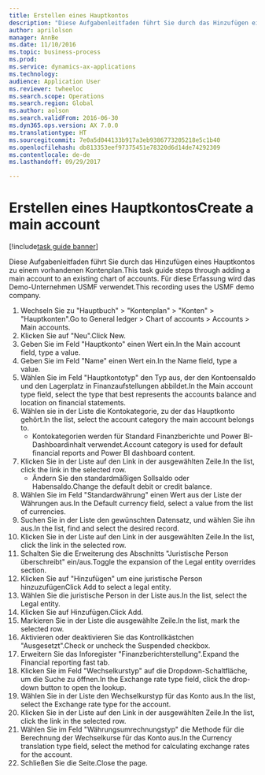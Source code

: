 ```yaml
--- 
title: Erstellen eines Hauptkontos
description: "Diese Aufgabenleitfaden führt Sie durch das Hinzufügen eines Hauptkontos zu einem vorhandenen Kontenplan."
author: aprilolson
manager: AnnBe
ms.date: 11/10/2016
ms.topic: business-process
ms.prod: 
ms.service: dynamics-ax-applications
ms.technology: 
audience: Application User
ms.reviewer: twheeloc
ms.search.scope: Operations
ms.search.region: Global
ms.author: aolson
ms.search.validFrom: 2016-06-30
ms.dyn365.ops.version: AX 7.0.0
ms.translationtype: HT
ms.sourcegitcommit: 7e0a5d044133b917a3eb9386773205218e5c1b40
ms.openlocfilehash: db813353eef97375451e78320d6d14de74292309
ms.contentlocale: de-de
ms.lasthandoff: 09/29/2017

---
```

# <a name="create-a-main-account"></a><span data-ttu-id="d672c-103">Erstellen eines Hauptkontos</span><span class="sxs-lookup"><span data-stu-id="d672c-103">Create a main account</span></span>

[!include[task guide banner](../../includes/task-guide-banner.md)]

<span data-ttu-id="d672c-104">Diese Aufgabenleitfaden führt Sie durch das Hinzufügen eines Hauptkontos zu einem vorhandenen Kontenplan.</span><span class="sxs-lookup"><span data-stu-id="d672c-104">This task guide steps through adding a main account to an existing chart of accounts.</span></span> <span data-ttu-id="d672c-105">Für diese Erfassung wird das Demo-Unternehmen USMF verwendet.</span><span class="sxs-lookup"><span data-stu-id="d672c-105">This recording uses the USMF demo company.</span></span>  

1. <span data-ttu-id="d672c-106">Wechseln Sie zu "Hauptbuch" > "Kontenplan" > "Konten" > "Hauptkonten".</span><span class="sxs-lookup"><span data-stu-id="d672c-106">Go to General ledger > Chart of accounts > Accounts > Main accounts.</span></span>
2. <span data-ttu-id="d672c-107">Klicken Sie auf "Neu".</span><span class="sxs-lookup"><span data-stu-id="d672c-107">Click New.</span></span>
3. <span data-ttu-id="d672c-108">Geben Sie im Feld "Hauptkonto" einen Wert ein.</span><span class="sxs-lookup"><span data-stu-id="d672c-108">In the Main account field, type a value.</span></span>
4. <span data-ttu-id="d672c-109">Geben Sie im Feld "Name" einen Wert ein.</span><span class="sxs-lookup"><span data-stu-id="d672c-109">In the Name field, type a value.</span></span>
5. <span data-ttu-id="d672c-110">Wählen Sie im Feld "Hauptkontotyp" den Typ aus, der den Kontoensaldo und den Lagerplatz in Finanzaufstellungen abbildet.</span><span class="sxs-lookup"><span data-stu-id="d672c-110">In the Main account type field, select the type that best represents the accounts balance and location on financial statements.</span></span>
6. <span data-ttu-id="d672c-111">Wählen sie in der Liste die Kontokategorie, zu der das Hauptkonto gehört.</span><span class="sxs-lookup"><span data-stu-id="d672c-111">In the list, select the account category the main account belongs to.</span></span>
    * <span data-ttu-id="d672c-112">Kontokategorien werden für Standard Finanzberichte und Power BI-Dashboardinhalt verwendet.</span><span class="sxs-lookup"><span data-stu-id="d672c-112">Account category is used for default financial reports and Power BI dashboard content.</span></span>  
7. <span data-ttu-id="d672c-113">Klicken Sie in der Liste auf den Link in der ausgewählten Zeile.</span><span class="sxs-lookup"><span data-stu-id="d672c-113">In the list, click the link in the selected row.</span></span>
    * <span data-ttu-id="d672c-114">Ändern Sie den standardmäßigen Sollsaldo oder Habensaldo.</span><span class="sxs-lookup"><span data-stu-id="d672c-114">Change the default debit or credit balance.</span></span>  
8. <span data-ttu-id="d672c-115">Wählen Sie im Feld "Standardwährung" einen Wert aus der Liste der Währungen aus.</span><span class="sxs-lookup"><span data-stu-id="d672c-115">In the Default currency field, select a value from the list of currencies.</span></span>
9. <span data-ttu-id="d672c-116">Suchen Sie in der Liste den gewünschten Datensatz, und wählen Sie ihn aus.</span><span class="sxs-lookup"><span data-stu-id="d672c-116">In the list, find and select the desired record.</span></span>
10. <span data-ttu-id="d672c-117">Klicken Sie in der Liste auf den Link in der ausgewählten Zeile.</span><span class="sxs-lookup"><span data-stu-id="d672c-117">In the list, click the link in the selected row.</span></span>
11. <span data-ttu-id="d672c-118">Schalten Sie die Erweiterung des Abschnitts "Juristische Person überschreibt" ein/aus.</span><span class="sxs-lookup"><span data-stu-id="d672c-118">Toggle the expansion of the Legal entity overrides section.</span></span>
12. <span data-ttu-id="d672c-119">Klicken Sie auf "Hinzufügen" um eine juristische Person hinzuzufügen</span><span class="sxs-lookup"><span data-stu-id="d672c-119">Click Add to select a legal entity.</span></span>
13. <span data-ttu-id="d672c-120">Wählen Sie die juristische Person in der Liste aus.</span><span class="sxs-lookup"><span data-stu-id="d672c-120">In the list, select the Legal entity.</span></span>
14. <span data-ttu-id="d672c-121">Klicken Sie auf Hinzufügen.</span><span class="sxs-lookup"><span data-stu-id="d672c-121">Click Add.</span></span>
15. <span data-ttu-id="d672c-122">Markieren Sie in der Liste die ausgewählte Zeile.</span><span class="sxs-lookup"><span data-stu-id="d672c-122">In the list, mark the selected row.</span></span>
16. <span data-ttu-id="d672c-123">Aktivieren oder deaktivieren Sie das Kontrollkästchen "Ausgesetzt".</span><span class="sxs-lookup"><span data-stu-id="d672c-123">Check or uncheck the Suspended checkbox.</span></span>
17. <span data-ttu-id="d672c-124">Erweitern Sie das Inforegister "Finanzberichterstellung".</span><span class="sxs-lookup"><span data-stu-id="d672c-124">Expand the Financial reporting fast tab.</span></span>
18. <span data-ttu-id="d672c-125">Klicken Sie im Feld "Wechselkurstyp" auf die Dropdown-Schaltfläche, um die Suche zu öffnen.</span><span class="sxs-lookup"><span data-stu-id="d672c-125">In the Exchange rate type field, click the drop-down button to open the lookup.</span></span>
19. <span data-ttu-id="d672c-126">Wählen Sie in der Liste den Wechselkurstyp für das Konto aus.</span><span class="sxs-lookup"><span data-stu-id="d672c-126">In the list, select the Exchange rate type for the account.</span></span>
20. <span data-ttu-id="d672c-127">Klicken Sie in der Liste auf den Link in der ausgewählten Zeile.</span><span class="sxs-lookup"><span data-stu-id="d672c-127">In the list, click the link in the selected row.</span></span>
21. <span data-ttu-id="d672c-128">Wählen Sie im Feld "Währungsumrechnungstyp" die Methode für die Berechnung der Wechselkurse für das Konto aus.</span><span class="sxs-lookup"><span data-stu-id="d672c-128">In the Currency translation type field, select the method for calculating exchange rates for the account.</span></span>
22. <span data-ttu-id="d672c-129">Schließen Sie die Seite.</span><span class="sxs-lookup"><span data-stu-id="d672c-129">Close the page.</span></span>


